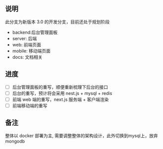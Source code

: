 ## 说明

此分支为新版本 3.0 的开发分支，目前还处于规划阶段

- backend:后台管理面板
- server: 后端
- web: 前端页面
- mobile: 移动端页面
- docs: 文档相关

## 进度

- [ ] 后台管理面板的重写，顺便重新梳理下后台的接口
- [ ] 后台的重写，预计将会采用 nest.js + mysql + redis
- [ ] 前端 web 端的重写，next.js 服务端 + 客户端渲染
- [ ] 前端移动端的重写

## 备注

整体以 docker 部署为主, 需要调整整体的架构设计，此外切换到mysql上，放弃mongodb
